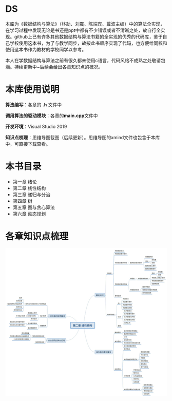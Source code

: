 # DS
本库为《数据结构与算法》（林劼、刘震、陈端宾、戴波主编）中的算法全实现，在学习过程中发现无论是书还是ppt中都有不少错误或者不清晰之处，故自行全实现。github上已有许多其他数据结构与算法书籍的全实现的优秀的代码库，鉴于自己学校使用这本书，为了与教学同步，故按此书顺序实现了代码，也方便给同校和使用这本书作为教材的学校同学以参考。

本人在学数据结构与算法之前有很久都未使用c语言，代码风格不成熟之处敬请包涵。持续更新中~后续会给出各章知识点的概况。



# 本库使用说明

**算法编写**：各章的 **.h** 文件中

**调用算法的驱动模块**：各章的**main.cpp**文件中

**开发环境**：Visual Studio 2019

**知识点梳理**：思维导图截图（后续更新）。思维导图的xmind文件也包含于本库中，可直接下载查看。



# 本书目录
- 第一章 绪论
- 第二章 线性结构
- 第三章 递归与分治
- 第四章 树
- 第五章 图与贪心算法
- 第六章 动态规划



# 各章知识点梳理

![线性结构](https://github.com/furongw/DS/raw/master/image/线性结构.jpg)

